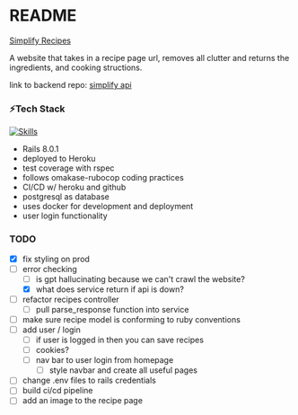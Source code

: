 # README

[Simplify Recipes](https://simplify-recipes-2c38fd213859.herokuapp.com/)

A website that takes in a recipe page url, removes all clutter and returns the ingredients, and cooking structions. 

link to backend repo: [simplify api](https://github.com/harrison-blake/simplify_api)

### ⚡Tech Stack

[![Skills](https://skillicons.dev/icons?i=python,flask,rails,ruby,postgres,docker,heroku)](https://skillicons.dev)</br>

- Rails 8.0.1
- deployed to Heroku
- test coverage with rspec
- follows omakase-rubocop coding practices
- CI/CD w/ heroku and github
- postgresql as database
- uses docker for development and deployment
- user login functionality

### TODO
- [x] fix styling on prod
- [ ] error checking
	- [ ] is gpt hallucinating because we can't crawl the website?
	- [x] what does service return if api is down?
- [ ] refactor recipes controller
	- [ ] pull parse_response function into service
- [ ] make sure recipe model is conforming to ruby conventions
- [ ] add user / login
	- [ ] if user is logged in then you can save recipes
	- [ ] cookies?
	- [ ] nav bar to user login from homepage
		- [ ] style navbar and create all useful pages
- [ ] change .env files to rails credentials
- [ ] build ci/cd pipeline
- [ ] add an image to the recipe page
